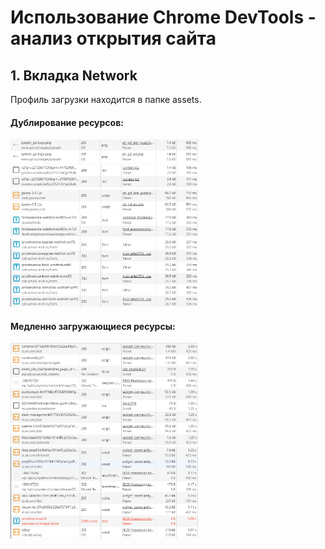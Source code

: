 # Использование Chrome DevTools - анализ открытия сайта

## 1. Вкладка Network

Профиль загрузки находится в папке assets.

#### Дублирование ресурсов:

<img src="./images/network-1.png" style="width:300px;" />
<img src="./images/network-2.png" style="width:300px;" />
<img src="./images/network-3.png" style="width:300px;" />
<img src="./images/network-4.png" style="width:300px;" />
<img src="./images/network-5.png" style="width:300px;" />

#### Медленно загружающиеся ресурсы:

<img src="./images/network-6.png" style="width:300px;" />
<img src="./images/network-7.png" style="width:300px;" />

